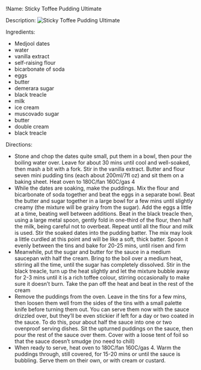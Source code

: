 !Name: Sticky Toffee Pudding Ultimate

Description:
![Sticky Toffee Pudding Ultimate](https://www.themealdb.com/images/media/meals/xrptpq1483909204.jpg "Sticky Toffee Pudding Ultimate")

Ingredients:
- Medjool dates
- water
- vanilla extract
- self-raising flour
- bicarbonate of soda
- eggs
- butter
- demerara sugar
- black treacle
- milk
- ice cream
- muscovado sugar
- butter
- double cream
- black treacle

Directions:
- Stone and chop the dates quite small, put them in a bowl, then pour the boiling water over. Leave for about 30 mins until cool and well-soaked, then mash a bit with a fork. Stir in the vanilla extract. Butter and flour seven mini pudding tins (each about 200ml/7fl oz) and sit them on a baking sheet. Heat oven to 180C/fan 160C/gas 4
- While the dates are soaking, make the puddings. Mix the flour and bicarbonate of soda together and beat the eggs in a separate bowl. Beat the butter and sugar together in a large bowl for a few mins until slightly creamy (the mixture will be grainy from the sugar). Add the eggs a little at a time, beating well between additions. Beat in the black treacle then, using a large metal spoon, gently fold in one-third of the flour, then half the milk, being careful not to overbeat. Repeat until all the flour and milk is used. Stir the soaked dates into the pudding batter. The mix may look a little curdled at this point and will be like a soft, thick batter. Spoon it evenly between the tins and bake for 20-25 mins, until risen and firm
- Meanwhile, put the sugar and butter for the sauce in a medium saucepan with half the cream. Bring to the boil over a medium heat, stirring all the time, until the sugar has completely dissolved. Stir in the black treacle, turn up the heat slightly and let the mixture bubble away for 2-3 mins until it is a rich toffee colour, stirring occasionally to make sure it doesn’t burn. Take the pan off the heat and beat in the rest of the cream
- Remove the puddings from the oven. Leave in the tins for a few mins, then loosen them well from the sides of the tins with a small palette knife before turning them out. You can serve them now with the sauce drizzled over, but they’ll be even stickier if left for a day or two coated in the sauce. To do this, pour about half the sauce into one or two ovenproof serving dishes. Sit the upturned puddings on the sauce, then pour the rest of the sauce over them. Cover with a loose tent of foil so that the sauce doesn’t smudge (no need to chill)
- When ready to serve, heat oven to 180C/fan 160C/gas 4. Warm the puddings through, still covered, for 15-20 mins or until the sauce is bubbling. Serve them on their own, or with cream or custard.
